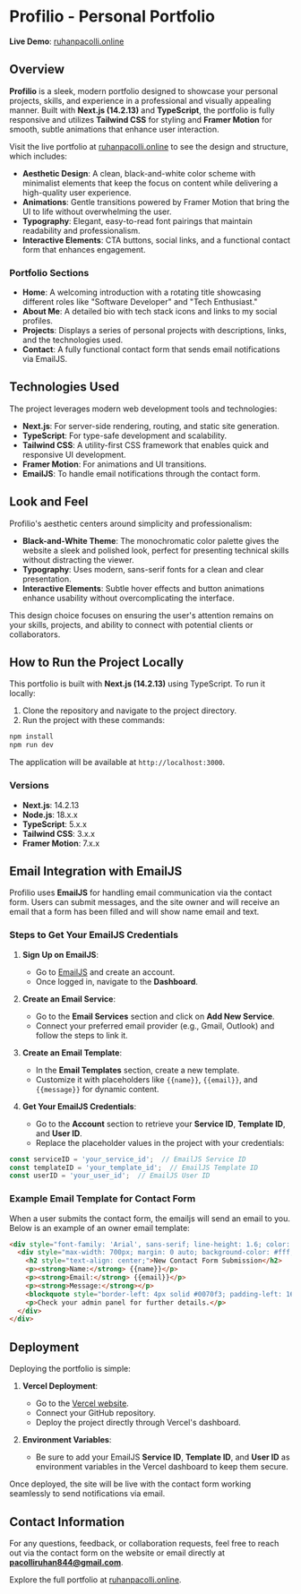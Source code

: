 # Profilio - Personal Portfolio

**Live Demo**: [ruhanpacolli.online](https://ruhanpacolli.online)

## Overview

**Profilio** is a sleek, modern portfolio designed to showcase your personal projects, skills, and experience in a professional and visually appealing manner. Built with **Next.js (14.2.13)** and **TypeScript**, the portfolio is fully responsive and utilizes **Tailwind CSS** for styling and **Framer Motion** for smooth, subtle animations that enhance user interaction.

Visit the live portfolio at [ruhanpacolli.online](https://ruhanpacolli.online) to see the design and structure, which includes:
- **Aesthetic Design**: A clean, black-and-white color scheme with minimalist elements that keep the focus on content while delivering a high-quality user experience.
- **Animations**: Gentle transitions powered by Framer Motion that bring the UI to life without overwhelming the user.
- **Typography**: Elegant, easy-to-read font pairings that maintain readability and professionalism.
- **Interactive Elements**: CTA buttons, social links, and a functional contact form that enhances engagement.

### Portfolio Sections

- **Home**: A welcoming introduction with a rotating title showcasing different roles like "Software Developer" and "Tech Enthusiast."
- **About Me**: A detailed bio with tech stack icons and links to my social profiles.
- **Projects**: Displays a series of personal projects with descriptions, links, and the technologies used.
- **Contact**: A fully functional contact form that sends email notifications via EmailJS.

## Technologies Used

The project leverages modern web development tools and technologies:

- **Next.js**: For server-side rendering, routing, and static site generation.
- **TypeScript**: For type-safe development and scalability.
- **Tailwind CSS**: A utility-first CSS framework that enables quick and responsive UI development.
- **Framer Motion**: For animations and UI transitions.
- **EmailJS**: To handle email notifications through the contact form.

## Look and Feel

Profilio's aesthetic centers around simplicity and professionalism:
- **Black-and-White Theme**: The monochromatic color palette gives the website a sleek and polished look, perfect for presenting technical skills without distracting the viewer.
- **Typography**: Uses modern, sans-serif fonts for a clean and clear presentation.
- **Interactive Elements**: Subtle hover effects and button animations enhance usability without overcomplicating the interface.
  
This design choice focuses on ensuring the user's attention remains on your skills, projects, and ability to connect with potential clients or collaborators.

## How to Run the Project Locally

This portfolio is built with **Next.js (14.2.13)** using TypeScript. To run it locally:

1. Clone the repository and navigate to the project directory.
2. Run the project with these commands:

```bash
npm install
npm run dev
```

The application will be available at `http://localhost:3000`.

### Versions

- **Next.js**: 14.2.13
- **Node.js**: 18.x.x
- **TypeScript**: 5.x.x
- **Tailwind CSS**: 3.x.x
- **Framer Motion**: 7.x.x

## Email Integration with EmailJS

Profilio uses **EmailJS** for handling email communication via the contact form. Users can submit messages, and the site owner and will receive an email that a form has been filled and will show name email and text.

### Steps to Get Your EmailJS Credentials

1. **Sign Up on EmailJS**:
   - Go to [EmailJS](https://www.emailjs.com/) and create an account.
   - Once logged in, navigate to the **Dashboard**.

2. **Create an Email Service**:
   - Go to the **Email Services** section and click on **Add New Service**.
   - Connect your preferred email provider (e.g., Gmail, Outlook) and follow the steps to link it.

3. **Create an Email Template**:
   - In the **Email Templates** section, create a new template.
   - Customize it with placeholders like `{{name}}`, `{{email}}`, and `{{message}}` for dynamic content.

4. **Get Your EmailJS Credentials**:
   - Go to the **Account** section to retrieve your **Service ID**, **Template ID**, and **User ID**.
   - Replace the placeholder values in the project with your credentials:

```ts
const serviceID = 'your_service_id';  // EmailJS Service ID
const templateID = 'your_template_id';  // EmailJS Template ID
const userID = 'your_user_id';  // EmailJS User ID
```

### Example Email Template for Contact Form

When a user submits the contact form, the emailjs will send an email to you. Below is an example of an owner email template:

```html
<div style="font-family: 'Arial', sans-serif; line-height: 1.6; color: #333; background-color: #f2f4f7; padding: 40px 20px;">
  <div style="max-width: 700px; margin: 0 auto; background-color: #fff; padding: 30px; border-radius: 10px; box-shadow: 0 4px 12px rgba(0, 0, 0, 0.1);">
    <h2 style="text-align: center;">New Contact Form Submission</h2>
    <p><strong>Name:</strong> {{name}}</p>
    <p><strong>Email:</strong> {{email}}</p>
    <p><strong>Message:</strong></p>
    <blockquote style="border-left: 4px solid #0070f3; padding-left: 16px;">{{message}}</blockquote>
    <p>Check your admin panel for further details.</p>
  </div>
</div>
```

## Deployment

Deploying the portfolio is simple:

1. **Vercel Deployment**:
   - Go to the [Vercel website](https://vercel.com/).
   - Connect your GitHub repository.
   - Deploy the project directly through Vercel's dashboard.

2. **Environment Variables**:
   - Be sure to add your EmailJS **Service ID**, **Template ID**, and **User ID** as environment variables in the Vercel dashboard to keep them secure.

Once deployed, the site will be live with the contact form working seamlessly to send notifications via email.

## Contact Information

For any questions, feedback, or collaboration requests, feel free to reach out via the contact form on the website or email directly at **pacolliruhan844@gmail.com**.

Explore the full portfolio at [ruhanpacolli.online](https://ruhanpacolli.online).

